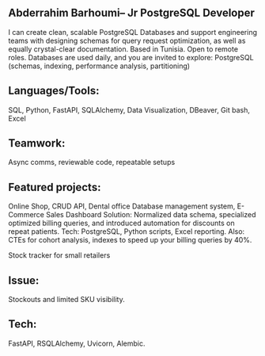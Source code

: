 ## Abderrahim Barhoumi– Jr PostgreSQL Developer 

I can create clean, scalable PostgreSQL Databases and support engineering teams with designing schemas for query request optimization, as well as equally crystal-clear documentation. Based in Tunisia. Open to remote roles.
Databases are used daily, and you are invited to explore: PostgreSQL (schemas, indexing, performance analysis, partitioning)


## Languages/Tools:

SQL, Python, FastAPI, SQLAlchemy, Data Visualization, DBeaver, Git bash, Excel


## Teamwork:
Async comms, reviewable code, repeatable setups

## Featured projects:

Online Shop, CRUD API, Dental office Database management system, E-Commerce Sales Dashboard
Solution: Normalized data schema, specialized optimized billing queries, and introduced automation for discounts on repeat patients.
Tech: PostgreSQL, Python scripts, Excel reporting.
Also: CTEs for cohort analysis, indexes to speed up your billing queries by 40%.

Stock tracker for small retailers

## Issue:
Stockouts and limited SKU visibility.

## Tech:
FastAPI, RSQLAlchemy, Uvicorn, Alembic.
